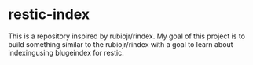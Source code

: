 # restic-index
This is a repository inspired by rubiojr/rindex. My goal of this project is to build something similar to the rubiojr/rindex with a goal to learn about indexingusing blugeindex for restic.

